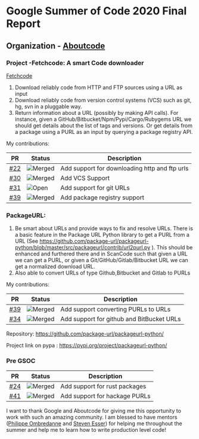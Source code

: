 # Google Summer of Code 2020 Final Report
## Organization - [Aboutcode](https://www.aboutcode.org/)
### Project -Fetchcode: A smart Code downloader
[Fetchcode](https://github.com/nexB/fetchcode)
1) Download reliably code from HTTP and FTP sources using a URL as input
2) Download reliably code from version control systems (VCS) such as git, hg, svn in a pluggable way.
3) Return information about a URL (possibly by making API calls). For instance, given a GitHub/Bitbucket/Npm/Pypi/Cargo/Rubygems URL we should get details about the list of tags and versions. Or get details from a package using a PURL as an input by querying a package registry API.

My contributions: 

| PR       | Status             | Description          |
|-----------------------|-------------------|---------------------|
| [#22](https://github.com/nexB/fetchcode/pull/22) | ![Merged](https://i.imgur.com/YnDnRzm.jpg) | Add support for downloading http and ftp urls |
| [#30](https://github.com/nexB/fetchcode/pull/30) | ![Merged](https://i.imgur.com/YnDnRzm.jpg) | Add VCS Support |
| [#31](https://github.com/nexB/fetchcode/pull/31) | ![Open](https://i.imgur.com/Mjp2nr7.jpg) | Add support for git URLs |
| [#39](https://github.com/nexB/fetchcode/pull/39) | ![Merged](https://i.imgur.com/YnDnRzm.jpg) | Add package registry support |

### PackageURL:

1) Be smart about URLs and provide ways to fix and resolve URLs. There is a basic feature in the Package URL Python library to get a PURL from a URL (See https://github.com/package-url/packageurl-python/blob/master/src/packageurl/contrib/url2purl.py ). This should be enhanced and furthered there and in ScanCode such that given a URL we can get a PURL, or given a Git/GitHub/Gitlab/Bitbucket URL we can get a normalized download URL.
2) Also able to convert URLs of type Github,Bitbucket and Gitlab to PURLs

My contributions: 

| PR       | Status             | Description          |
|-----------------------|-------------------|---------------------|
| [#39](https://github.com/package-url/packageurl-python/pull/34) | ![Merged](https://i.imgur.com/YnDnRzm.jpg) | Add support converting PURLs to URLs |
| [#34](https://github.com/package-url/packageurl-python/pull/39) | ![Merged](https://i.imgur.com/YnDnRzm.jpg) | Add support for github and BitBucket URLs  |

Repository: https://github.com/package-url/packageurl-python/

Project link on pypa : https://pypi.org/project/packageurl-python/

### Pre GSOC

| PR       | Status             | Description          |
|-----------------------|-------------------|---------------------|
| [#24](https://github.com/package-url/packageurl-python/pull/24) | ![Merged](https://i.imgur.com/YnDnRzm.jpg) | Add support for rust packages |
| [#41](https://github.com/package-url/packageurl-python/pull/41) | ![Merged](https://i.imgur.com/YnDnRzm.jpg) | Add support for hackage PURLs  |


I want to thank Google and Aboutcode for giving me this opportunity to work with such an amazing community. I am blessed to have mentors ([Philippe Ombredanne](https://github.com/pombredanne) and [Steven Esser](https://github.com/majurg)) for helping me throughout the summer and help me to learn how to write production level code!
